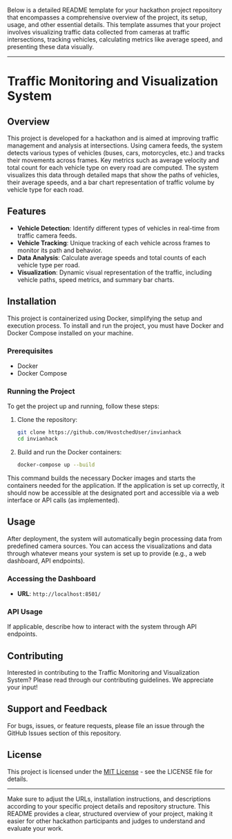 Below is a detailed README template for your hackathon project repository that encompasses a comprehensive overview of the project, its setup, usage, and other essential details. This template assumes that your project involves visualizing traffic data collected from cameras at traffic intersections, tracking vehicles, calculating metrics like average speed, and presenting these data visually.

---

# Traffic Monitoring and Visualization System

## Overview

This project is developed for a hackathon and is aimed at improving traffic management and analysis at intersections. Using camera feeds, the system detects various types of vehicles (buses, cars, motorcycles, etc.) and tracks their movements across frames. Key metrics such as average velocity and total count for each vehicle type on every road are computed. The system visualizes this data through detailed maps that show the paths of vehicles, their average speeds, and a bar chart representation of traffic volume by vehicle type for each road.

## Features

- **Vehicle Detection**: Identify different types of vehicles in real-time from traffic camera feeds.
- **Vehicle Tracking**: Unique tracking of each vehicle across frames to monitor its path and behavior.
- **Data Analysis**: Calculate average speeds and total counts of each vehicle type per road.
- **Visualization**: Dynamic visual representation of the traffic, including vehicle paths, speed metrics, and summary bar charts.

## Installation

This project is containerized using Docker, simplifying the setup and execution process. To install and run the project, you must have Docker and Docker Compose installed on your machine.

### Prerequisites

- Docker
- Docker Compose

### Running the Project

To get the project up and running, follow these steps:

1. Clone the repository:
   ```bash
   git clone https://github.com/HvostchedUser/invianhack
   cd invianhack
   ```

2. Build and run the Docker containers:
   ```bash
   docker-compose up --build
   ```

This command builds the necessary Docker images and starts the containers needed for the application. If the application is set up correctly, it should now be accessible at the designated port and accessible via a web interface or API calls (as implemented).

## Usage

After deployment, the system will automatically begin processing data from predefined camera sources. You can access the visualizations and data through whatever means your system is set up to provide (e.g., a web dashboard, API endpoints).

### Accessing the Dashboard

- **URL**: `http://localhost:8501/` 

### API Usage

If applicable, describe how to interact with the system through API endpoints.

## Contributing

Interested in contributing to the Traffic Monitoring and Visualization System? Please read through our contributing guidelines. We appreciate your input!

## Support and Feedback

For bugs, issues, or feature requests, please file an issue through the GitHub Issues section of this repository.

## License

This project is licensed under the [MIT License](LICENSE.md) - see the LICENSE file for details.

---

Make sure to adjust the URLs, installation instructions, and descriptions according to your specific project details and repository structure. This README provides a clear, structured overview of your project, making it easier for other hackathon participants and judges to understand and evaluate your work.
